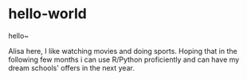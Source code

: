 # hello-world
hello~

Alisa here, I like watching movies and doing sports.
Hoping that in the following few months i can use R/Python proficiently and can have my dream schools' offers in the next year. 
